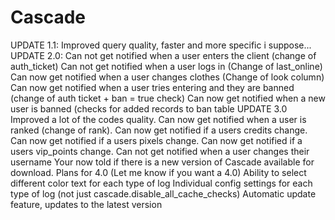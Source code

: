 # Cascade
UPDATE 1.1:
Improved query quality, faster and more specific i suppose...
UPDATE 2.0:
Can not get notified when a user enters the client (change of auth_ticket)
Can not get notified when a user logs in (Change of last_online)
Can now get notified when a user changes clothes (Change of look column)
Can now get notified when a user tries entering and they are banned (change of auth ticket + ban = true check)
Can now get notified when a new user is banned (checks for added records to ban table
UPDATE 3.0
Improved a lot of the codes quality.
Can now get notified when a user is ranked (change of rank).
Can now get notified if a users credits change.
Can now get notified if a users pixels change.
Can now get notified if a users vip_points change.
Can not get notified when a user changes their username
Your now told if there is a new version of Cascade available for download.
Plans for 4.0 (Let me know if you want a 4.0)
Ability to select different color text for each type of log
Individual config settings for each type of log (not just cascade.disable_all_cache_checks)
Automatic update feature, updates to the latest version
